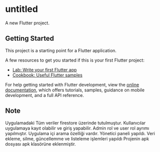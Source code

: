 # untitled

A new Flutter project.

## Getting Started

This project is a starting point for a Flutter application.

A few resources to get you started if this is your first Flutter project:

- [Lab: Write your first Flutter app](https://docs.flutter.dev/get-started/codelab)
- [Cookbook: Useful Flutter samples](https://docs.flutter.dev/cookbook)

For help getting started with Flutter development, view the
[online documentation](https://docs.flutter.dev/), which offers tutorials,
samples, guidance on mobile development, and a full API reference.

## Note
Uygulamadaki Tüm veriler firestore üzerinde tutulmuştur.
Kullanıcılar uygulamaya kayıt olabilir ve giriş yapabilir.
Admin rol ve user rol ayrımı yapılmıştır.
Uygulama içi arama özelliği vardır.
Yönetici paneli yapıldı.
Veri ekleme, silme, güncellemme ve listeleme işlemleri yapıldı
Projenin apk dosyası apk klasörüne eklenmiştir.